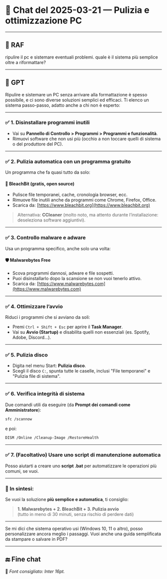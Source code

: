 # 📅 Chat del 2025-03-21 — Pulizia e ottimizzazione PC

---

## 👤 **RAF**

ripulire il pc e sistemare eventuali problemi. quale è il sistema  più semplice oltre a riformattare?

---

## 🤖 **GPT**

Ripulire e sistemare un PC senza arrivare alla formattazione è spesso possibile, e ci sono diverse soluzioni semplici ed efficaci. Ti elenco un sistema passo-passo, adatto anche a chi non è esperto:

---

### ✅ **1. Disinstallare programmi inutili**
- Vai su **Pannello di Controllo > Programmi > Programmi e funzionalità**.
- Rimuovi software che non usi più (occhio a non toccare quelli di sistema o del produttore del PC).

---

### ✅ **2. Pulizia automatica con un programma gratuito**
Un programma che fa quasi tutto da solo:

#### 🔧 **BleachBit (gratis, open source)**  
- Pulisce file temporanei, cache, cronologia browser, ecc.
- Rimuove file inutili anche da programmi come Chrome, Firefox, Office.
- Scarica da: [https://www.bleachbit.org](https://www.bleachbit.org)

> Alternativa: **CCleaner** (molto noto, ma attento durante l’installazione: deseleziona software aggiuntivi).

---

### ✅ **3. Controllo malware e adware**
Usa un programma specifico, anche solo una volta:

#### 🛡️ **Malwarebytes Free**
- Scova programmi dannosi, adware e file sospetti.
- Puoi disinstallarlo dopo la scansione se non vuoi tenerlo attivo.
- Scarica da: [https://www.malwarebytes.com](https://www.malwarebytes.com)

---

### ✅ **4. Ottimizzare l’avvio**
Riduci i programmi che si avviano da soli:

- Premi `Ctrl + Shift + Esc` per aprire il **Task Manager**.
- Vai su **Avvio (Startup)** e disabilita quelli non essenziali (es. Spotify, Adobe, Discord...).

---

### ✅ **5. Pulizia disco**
- Digita nel menu Start: **Pulizia disco**.
- Scegli il disco `C:`, spunta tutte le caselle, inclusi "File temporanei" e "Pulizia file di sistema".

---

### ✅ **6. Verifica integrità di sistema**
Due comandi utili da eseguire (da **Prompt dei comandi come Amministratore**):

```bash
sfc /scannow
```
e poi:
```bash
DISM /Online /Cleanup-Image /RestoreHealth
```

---

### ✅ **7. (Facoltativo) Usare uno script di manutenzione automatica**
Posso aiutarti a creare uno **script .bat** per automatizzare le operazioni più comuni, se vuoi.

---

### 🎯 In sintesi:
Se vuoi la soluzione **più semplice e automatica**, ti consiglio:

> **1. Malwarebytes + 2. BleachBit + 3. Pulizia avvio**  
(tutto in meno di 30 minuti, senza rischio di perdere dati)

---

Se mi dici che sistema operativo usi (Windows 10, 11 o altro), posso personalizzare ancora meglio i passaggi. Vuoi anche una guida semplificata da stampare o salvare in PDF?

---

## 🔚 Fine chat

📌 *Font consigliato: Inter 16pt.*
